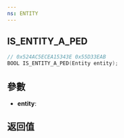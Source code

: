 ```yaml
---
ns: ENTITY
---
```

## IS_ENTITY_A_PED

```c
// 0x524AC5ECEA15343E 0x55D33EAB
BOOL IS_ENTITY_A_PED(Entity entity);
```


## 參數
* **entity**: 

## 返回值
